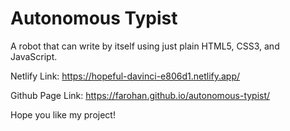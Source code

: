 # Autonomous Typist

A robot that can write by itself using just plain HTML5, CSS3, and JavaScript.

Netlify Link: https://hopeful-davinci-e806d1.netlify.app/

Github Page Link: https://farohan.github.io/autonomous-typist/

Hope you like my project!

